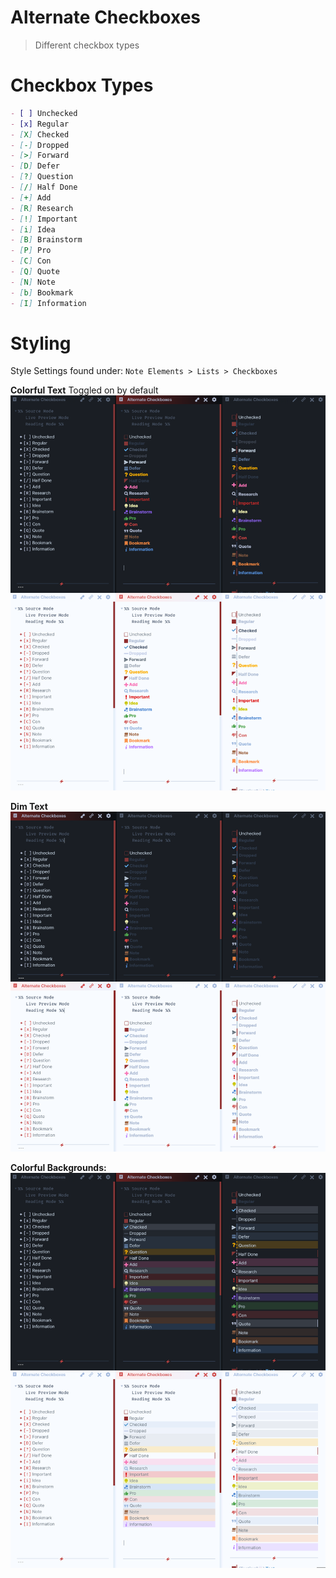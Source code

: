 

# Alternate Checkboxes

> Different checkbox types

#  Checkbox Types
```markdown
- [ ] Unchecked
- [x] Regular
- [X] Checked
- [-] Dropped
- [>] Forward
- [D] Defer
- [?] Question
- [/] Half Done
- [+] Add
- [R] Research
- [!] Important
- [i] Idea
- [B] Brainstorm
- [P] Pro
- [C] Con
- [Q] Quote
- [N] Note
- [b] Bookmark
- [I] Information
```

# Styling
Style Settings found under:
`Note Elements > Lists > Checkboxes`

**Colorful Text**
Toggled on by default 
![](../Images/Alternate_Checkbox-Colored-Text.png)

**Dim Text**
![](../Images/Alternate_Checkbox-Dim-Text.png)

**Colorful Backgrounds:**
![](../Images/Alternate_Checkbox-Colored-Background.png)
